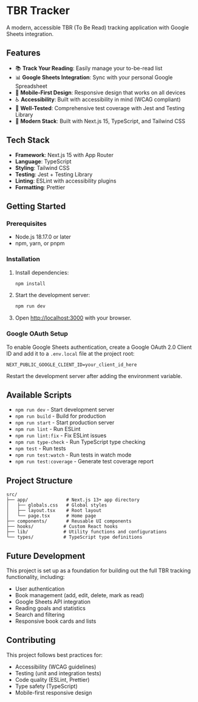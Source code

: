 # TBR Tracker

A modern, accessible TBR (To Be Read) tracking application with Google Sheets integration.

## Features

- 📚 **Track Your Reading**: Easily manage your to-be-read list
- 📊 **Google Sheets Integration**: Sync with your personal Google Spreadsheet
- 📱 **Mobile-First Design**: Responsive design that works on all devices
- ♿ **Accessibility**: Built with accessibility in mind (WCAG compliant)
- 🧪 **Well-Tested**: Comprehensive test coverage with Jest and Testing Library
- 🔧 **Modern Stack**: Built with Next.js 15, TypeScript, and Tailwind CSS

## Tech Stack

- **Framework**: Next.js 15 with App Router
- **Language**: TypeScript
- **Styling**: Tailwind CSS
- **Testing**: Jest + Testing Library
- **Linting**: ESLint with accessibility plugins
- **Formatting**: Prettier

## Getting Started

### Prerequisites

- Node.js 18.17.0 or later
- npm, yarn, or pnpm

### Installation

1. Install dependencies:

   ```bash
   npm install
   ```

2. Start the development server:

   ```bash
   npm run dev
   ```

3. Open [http://localhost:3000](http://localhost:3000) with your browser.

### Google OAuth Setup

To enable Google Sheets authentication, create a Google OAuth 2.0 Client ID and add it to a `.env.local` file at the project root:

```
NEXT_PUBLIC_GOOGLE_CLIENT_ID=your_client_id_here
```

Restart the development server after adding the environment variable.

## Available Scripts

- `npm run dev` - Start development server
- `npm run build` - Build for production
- `npm run start` - Start production server
- `npm run lint` - Run ESLint
- `npm run lint:fix` - Fix ESLint issues
- `npm run type-check` - Run TypeScript type checking
- `npm test` - Run tests
- `npm run test:watch` - Run tests in watch mode
- `npm run test:coverage` - Generate test coverage report

## Project Structure

```
src/
├── app/              # Next.js 13+ app directory
│   ├── globals.css   # Global styles
│   ├── layout.tsx    # Root layout
│   └── page.tsx      # Home page
├── components/       # Reusable UI components
├── hooks/           # Custom React hooks
├── lib/             # Utility functions and configurations
└── types/           # TypeScript type definitions
```

## Future Development

This project is set up as a foundation for building out the full TBR tracking functionality, including:

- User authentication
- Book management (add, edit, delete, mark as read)
- Google Sheets API integration
- Reading goals and statistics
- Search and filtering
- Responsive book cards and lists

## Contributing

This project follows best practices for:

- Accessibility (WCAG guidelines)
- Testing (unit and integration tests)
- Code quality (ESLint, Prettier)
- Type safety (TypeScript)
- Mobile-first responsive design
